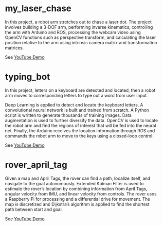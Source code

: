 # my_laser_chase
In this project, a robot arm stretches out to chase a laser dot. The project involves building a 3-DOF arm, performing inverse kinematics, controlling the arm with Arduino and ROS, processing the webcam video using OpenCV functions such as perspective transform, and calculating the laser position relative to the arm using intrinsic camera matrix and transformation matrices.

See [YouTube Demo](https://youtu.be/46Q9ypHZdVk)

# typing_bot
In this project, letters on a keyboard are detected and located, then a robot arm moves to corresponding letters to type out a word from user input.

Deep Learning is applied to detect and locate the keyboard letters. A convolutional neural network is built and trained from scratch. A Python script is written to generate thousands of training images. Data augmentation is used to further diversify the data. OpenCV is used to locate the robot arm and find the regions of interest that will be fed into the neural net. Finally, the Arduino receives the location information through ROS and commands the robot arm to move to the keys using a closed-loop control.

See [YouTube Demo](https://youtu.be/I7_Z-FtJ_zA)

# rover_april_tag
Given a map and April Tags, the rover can find a path, localize itself, and navigate to the goal autonomously. Extended Kalman Filter is used to estimate the rover’s location by combining information from April Tags, angular velocity from IMU, and linear velocity from controls. The rover uses a Raspberry Pi for processing and a differential drive for movement. The map is discretized and Dijkstra’s algorithm is applied to find the shortest path between start and goal.

See [YouTube Demo](https://youtu.be/1QYWjZRNBkY)
